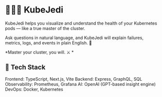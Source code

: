 # 🧘🏽‍♀️ KubeJedi

KubeJedi helps you visualize and understand the health of your Kubernetes pods — like a true master of the cluster.

Ask questions in natural language, and KubeJedi will explain failures, metrics, logs, and events in plain English. 🧠

*Master your cluster, you will. ⚔️ * 

## 💫 Tech Stack
Frontend: TypeScript, Next.js, Vite
Backend: Express, GraphQL, SQL
Observability: Prometheus, Grafana
AI: OpenAI (GPT-based insight engine)
DevOps: Docker, Kubernetes


